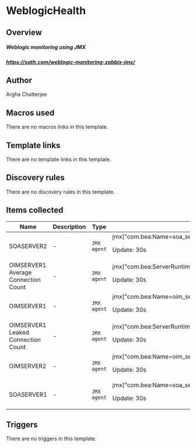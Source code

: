 # WeblogicHealth

## Overview

##### Weblogic monitoring using JMX


##### <https://sath.com/weblogic-monitoring-zabbix-jmx/>


 



## Author

Argha Chatterjee

## Macros used

There are no macros links in this template.

## Template links

There are no template links in this template.

## Discovery rules

There are no discovery rules in this template.

## Items collected

|Name|Description|Type|Key and additional info|
|----|-----------|----|----|
|SOASERVER2|<p>-</p>|`JMX agent`|jmx["com.bea:Name=soa_server2,Type=ServerRuntime","State"]<p>Update: 30s</p>|
|OIMSERVER1 Average Connection Count|<p>-</p>|`JMX agent`|jmx["com.bea:ServerRuntime=oim_server1,Name=ApplicationDB,Type=JDBCConnectionPoolRuntime","ActiveConnectionsAverageCount"]<p>Update: 30s</p>|
|OIMSERVER1|<p>-</p>|`JMX agent`|jmx["com.bea:Name=oim_server1,Type=ServerRuntime","State"]<p>Update: 30s</p>|
|OIMSERVER1 Leaked Connection Count|<p>-</p>|`JMX agent`|jmx["com.bea:ServerRuntime=oim_server1,Name=ApplicationDB,Type=JDBCConnectionPoolRuntime","LeakedConnectionCount"]<p>Update: 30s</p>|
|OIMSERVER2|<p>-</p>|`JMX agent`|jmx["com.bea:Name=oim_server2,Type=ServerRuntime","State"]<p>Update: 30s</p>|
|SOASERVER1|<p>-</p>|`JMX agent`|jmx["com.bea:Name=soa_server1,Type=ServerRuntime","State"]<p>Update: 30s</p>|


## Triggers

There are no triggers in this template.

